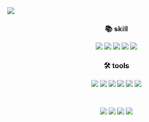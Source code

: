 <img src="https://capsule-render.vercel.app/api?type=waving&color=gradient&customColorList=13&height=300&section=header&text=Even%20now,%20I'm%20endlessly%20trying&fontSize=45&animation=fadeIn&fontColor=93F9B9" />
<br/>
<h3 align='center'>📚 skill </h3>
<p align='center'>
  <img src="https://img.shields.io/badge/c-%2300599C.svg?style=for-the-badge&logo=c&logoColor=white"/>
  <img src="https://img.shields.io/badge/c++-%2300599C.svg?style=for-the-badge&logo=c%2B%2B&logoColor=white"/>
  <img src="https://img.shields.io/badge/java-%23ED8B00.svg?style=for-the-badge&logo=java&logoColor=white"/>
  <img src="https://img.shields.io/badge/spring-%236DB33F.svg?style=for-the-badge&logo=spring&logoColor=white"/>
  <img src="https://img.shields.io/badge/python-3670A0?style=for-the-badge&logo=python&logoColor=ffdd54"/>
</p>
<h3 align='center'>🛠️ tools </h3>                  
<p align='center'>
  <img src="https://img.shields.io/badge/Visual%20Studio%20Code-0078d7.svg?style=for-the-badge&logo=visual-studio-code&logoColor=white"/>
  <img src="https://img.shields.io/badge/IntelliJIDEA-000000.svg?style=for-the-badge&logo=intellij-idea&logoColor=white"/>
  <img src="https://img.shields.io/badge/AWS-%23FF9900.svg?style=for-the-badge&logo=amazon-aws&logoColor=white"/>
  <img src="https://img.shields.io/badge/mysql-%2300f.svg?style=for-the-badge&logo=mysql&logoColor=white"/>
  <img src="https://img.shields.io/badge/redis-%23DD0031.svg?style=for-the-badge&logo=redis&logoColor=white"/>
  <img src="https://img.shields.io/badge/Linux-FCC624?style=for-the-badge&logo=linux&logoColor=black"/>
</p>
<br/>
<p align='center'>
 <a href="https://solved.ac/profile/khcho0125"><img src="http://mazassumnida.wtf/api/v2/generate_badge?boj=khcho0125"/></a>
 <img src="http://mazandi.herokuapp.com/api?handle=khcho0125&theme=warm"/>
 <img src="https://github-readme-stats.vercel.app/api/top-langs/?username=khcho0125&layout=compact&hide=Dockerfile"/>
 <img src="https://github-readme-stats.vercel.app/api?username=khcho0125&show_icons=true&theme=radical"/>
<p/>
